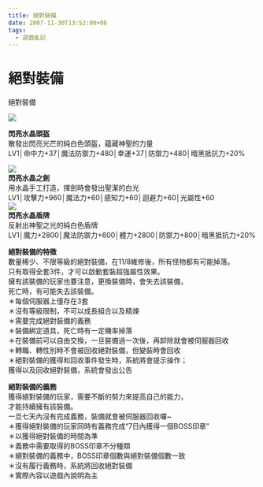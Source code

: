 ```yaml
---
title: 絕對裝備
date: 2007-11-30T13:52:00+08
tags:
  - 遊戲亂記
---
```

# 絕對裝備

絕對裝備  

![](http://cabala.chinesegamer.net/event/071105/images/04.gif)  

**閃亮水晶頭盔**  
散發出閃亮光芒的純白色頭盔，蘊藏神聖的力量  
LV1│命中力+37│魔法防禦力+480│幸運+37│防禦力+480│暗黑抵抗力+20%  

![](http://cabala.chinesegamer.net/event/071105/images/05.gif)  
**閃亮水晶之劍**  
用水晶手工打造，揮劍時會發出聖潔的白光  
LV1│攻擊力+960│魔法力+60│感知力+60│迴避力+60│光屬性+60  
![](http://cabala.chinesegamer.net/event/071105/images/06.gif)  
**閃亮水晶盾牌**  
反射出神聖之光的純白色盾牌  
LV1│魔力+2800│魔法防禦力+600│體力+2800│防禦力+800│暗黑抵抗力+20%  

  
**絕對裝備的特徵**  
數量稀少、不限等級的絕對裝備，在11/8維修後，所有怪物都有可能掉落。  
只有取得全套3件，才可以啟動套裝超強屬性效果。  
擁有該裝備的玩家也要注意，更換裝備時，會失去該裝備，  
死亡時，有可能失去該裝備。  
＊每個伺服器上僅存在3套  
＊沒有等級限制，不可以成長組合以及精煉  
＊需要完成絕對裝備的義務  
＊裝備綁定道具，死亡時有一定機率掉落  
＊在裝備前可以自由交換，一旦裝備過一次後，再卸除就會被伺服器回收  
＊轉職、轉性別時不會被回收絕對裝備，但變裝時會回收  
＊絕對裝備的獲得和回收事件發生時，系統將會提示操作；  
獲得以及回收絕對裝備，系統會發出公告  
  
**絕對裝備的義務**  
獲得絕對裝備的玩家，需要不斷的努力來提高自己的能力，  
才能持續擁有該裝備。  
一旦七天內沒有完成義務，裝備就會被伺服器回收囉~  
＊獲得絕對裝備的玩家同時有義務完成“7日內獲得一個BOSS印章”  
＊以獲得絕對裝備的時間為準  
＊義務中需要取得的BOSS印章不分種類  
＊絕對裝備的義務中，BOSS印章個數與絕對裝備個數一致  
＊沒有履行義務時，系統將回收絕對裝備  
＊實際內容以遊戲內說明為主